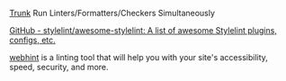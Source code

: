 
[Trunk](https://trunk.io/)
Run Linters/Formatters/Checkers Simultaneously

[GitHub - stylelint/awesome-stylelint: A list of awesome Stylelint plugins, configs, etc.](https://github.com/stylelint/awesome-stylelint)

[webhint](https://webhint.io/)
is a linting tool that will help you with your site's accessibility, speed, security, and more.
